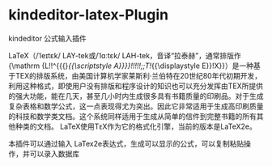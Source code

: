 kindeditor-latex-Plugin
=======================

kindeditor 公式输入插件

LaTeX（/ˈleɪtɛk/ LAY-tek或/ˈlɑːtɛk/ LAH-tek，音译“拉泰赫”，通常排版作{\mathrm  {L\!\!^{{{}_{{\scriptstyle A}}}}\!\!\!\!\!\;\;T\!_{{\displaystyle E}}\!X}}）是一种基于TEX的排版系统，由美国计算机学家莱斯利·兰伯特在20世纪80年代初期开发，利用这种格式，即使用户没有排版和程序设计的知识也可以充分发挥由TEX所提供的强大功能，能在几天，甚至几小时内生成很多具有书籍质量的印刷品。对于生成复杂表格和数学公式，这一点表现得尤为突出。因此它非常适用于生成高印刷质量的科技和数学类文档。这个系统同样适用于生成从简单的信件到完整书籍的所有其他种类的文档。
LaTeX使用TᴇX作为它的格式化引擎，当前的版本是LaTeX2e。

本插件可以通过输入 LaTex2e表达式，生成可以显示的公式，可以复制粘贴操作，并可以录入数据库
